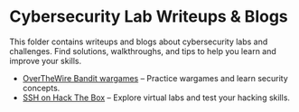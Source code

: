 

# Cybersecurity Lab Writeups & Blogs

This folder contains writeups and blogs about cybersecurity labs and challenges. Find solutions, walkthroughs, and tips to help you learn and improve your skills.

- [OverTheWire Bandit wargames](https://github.com/stilla1ex/cybersecurity-lab/tree/main/Modules/overthewire) – Practice wargames and learn security concepts.
- [SSH on Hack The Box](https://github.com/stilla1ex/cybersecurity-lab/blob/main/Modules/HTB/001%3AGetting%20started/001%3Asshtokali.md) – Explore virtual labs and test your hacking skills.


